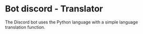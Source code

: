 # Bot discord - Translator
The Discord bot uses the Python language with a simple language translation function.
